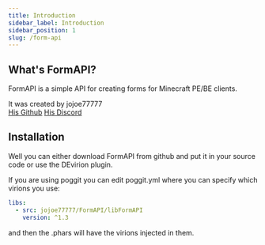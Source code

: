 ```yaml
---
title: Introduction
sidebar_label: Introduction
sidebar_position: 1
slug: /form-api
---
```

## What's FormAPI?

FormAPI is a simple API for creating forms for Minecraft PE/BE clients.  

It was created by jojoe77777  
[His Github](https://github.com/jojoe77777/FormAPI)
[His Discord](https://discord.gg/MzKQpWZ) 

## Installation

Well you can either download FormAPI from github and put it in your source code or use the DEvirion plugin.

If you are using poggit you can edit poggit.yml where you can specify which virions you use:

```yml
libs:
  - src: jojoe77777/FormAPI/libFormAPI
    version: ^1.3
```

and then the .phars will have the virions injected in them.
